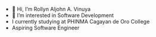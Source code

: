 - 👋 Hi, I’m Rollyn Aljohn A. Vinuya
- 👀 I’m interested in Software Development
- I currently studying at PHINMA Cagayan de Oro College
- Aspiring Software Engineer
